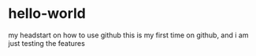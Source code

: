# hello-world
my headstart on how to use github
this is my first time on github, and i am just testing the features
